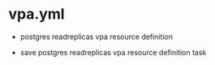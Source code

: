 



# vpa.yml


* postgres readreplicas vpa resource definition

* save postgres readreplicas vpa resource definition task